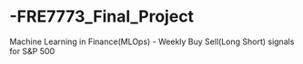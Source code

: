 # -FRE7773_Final_Project
Machine Learning in Finance(MLOps)  - Weekly Buy Sell(Long Short) signals for S&P 500
